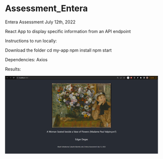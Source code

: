 # Assessment_Entera

Entera Assessment July 12th, 2022

React App to display specific information from an API endpoint

Instructions to run locally:

Download the folder cd my-app npm install npm start

Dependencies: Axios

Results:

![Working result page](/my-app/results/working.png)

